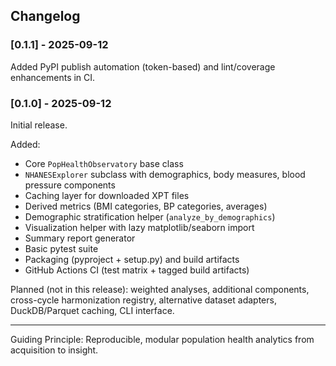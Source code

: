 ## Changelog

### [0.1.1] - 2025-09-12
Added PyPI publish automation (token-based) and lint/coverage enhancements in CI.

### [0.1.0] - 2025-09-12
Initial release.

Added:
- Core `PopHealthObservatory` base class
- `NHANESExplorer` subclass with demographics, body measures, blood pressure components
- Caching layer for downloaded XPT files
- Derived metrics (BMI categories, BP categories, averages)
- Demographic stratification helper (`analyze_by_demographics`)
- Visualization helper with lazy matplotlib/seaborn import
- Summary report generator
- Basic pytest suite
- Packaging (pyproject + setup.py) and build artifacts
- GitHub Actions CI (test matrix + tagged build artifacts)

Planned (not in this release): weighted analyses, additional components, cross-cycle harmonization registry, alternative dataset adapters, DuckDB/Parquet caching, CLI interface.

---

Guiding Principle: Reproducible, modular population health analytics from acquisition to insight.
